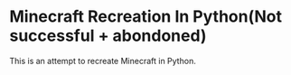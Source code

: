 # Minecraft Recreation In Python(Not successful + abondoned)

This is an attempt to recreate Minecraft in Python.  
